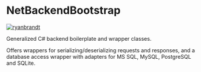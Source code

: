 ﻿# NetBackendBootstrap

[![ryanbrandt](https://circleci.com/gh/ryanbrandt/netbackendbootstrap.svg?style=svg)](https://app.circleci.com/pipelines/github/ryanbrandt/netbackendbootstrap)

Generalized C# backend boilerplate and wrapper classes.

Offers wrappers for serializing/deserializing requests and responses, and a database access wrapper
with adapters for MS SQL, MySQL, PostgreSQL and SQLite.
